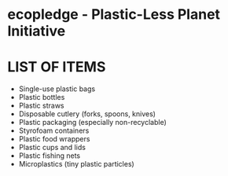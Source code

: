 # ecopledge - Plastic-Less Planet Initiative 


# LIST OF ITEMS

* Single-use plastic bags
* Plastic bottles
* Plastic straws
* Disposable cutlery (forks, spoons, knives)
* Plastic packaging (especially non-recyclable)
* Styrofoam containers
* Plastic food wrappers
* Plastic cups and lids
* Plastic fishing nets
* Microplastics (tiny plastic particles)
